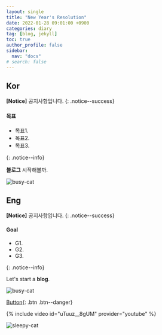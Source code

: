 ```yaml
---
layout: single
title: "New Year's Resolution"
date: 2022-01-28 09:01:00 +0900
categories: diary
tag: [blog, jekyll]
toc: true
author_profile: false
sidebar:
  nav: "docs"
# search: false
---
```


## Kor

**[Notice]** 공지사항입니다.
{: .notice--success}

<div class="notice">
<h4>목표</h4>
<ul>
    <li>목표1. </li>
    <li>목표2. </li>
    <li>목표3. </li>
</ul>
</div>
{: .notice--info}

**블로그** 시작해볼까.

![busy-cat](https://media.tenor.com/bxe8Qsx3UusAAAAM/cat.gif)

<!-- 영어 -->

## Eng

**[Notice]** 공지사항입니다.
{: .notice--success}

<div class="notice">
<h4>Goal</h4>
<ul>
    <li>G1. </li>
    <li>G2. </li>
    <li>G3. </li>
</ul>
</div>
{: .notice--info}

Let's start a **blog**.

![busy-cat](https://media.tenor.com/bxe8Qsx3UusAAAAM/cat.gif)

[Button](https://mmistakes.github.io/minimal-mistakes/docs/utility-classes){: .btn .btn--danger}

{% include video id="uTuuz__8gUM" provider="youtube" %}

![sleepy-cat]({{site.url}}/images/2024-01-17-starting-blog/sleepy-cat.gif)

<!-- ```python
print("Hello, world!")
``` -->
